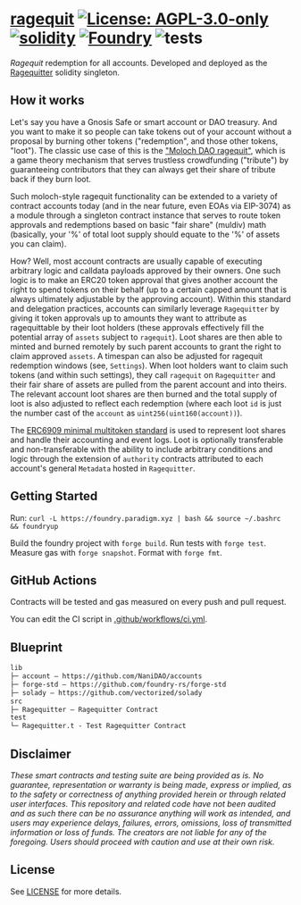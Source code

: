 # [ragequit](https://github.com/Moloch-Mystics/ragequit)  [![License: AGPL-3.0-only](https://img.shields.io/badge/License-AGPL-black.svg)](https://opensource.org/license/agpl-v3/) [![solidity](https://img.shields.io/badge/solidity-%5E0.8.25-black)](https://docs.soliditylang.org/en/v0.8.25/) [![Foundry](https://img.shields.io/badge/Built%20with-Foundry-000000.svg)](https://getfoundry.sh/) ![tests](https://github.com/Moloch-Mystics/ragequit/actions/workflows/ci.yml/badge.svg)

*Ragequit* redemption for all accounts. Developed and deployed as the [Ragequitter](./src/Ragequitter.sol) solidity singleton.

## How it works

Let's say you have a Gnosis Safe or smart account or DAO treasury. And you want to make it so people can take tokens out of your account without a proposal by burning other tokens ("redemption", and those other tokens, "loot"). The classic use case of this is the ["Moloch DAO ragequit"](https://github.com/MolochVentures/moloch/blob/master/contracts/Moloch.sol#L528), which is a game theory mechanism that serves trustless crowdfunding ("tribute") by guaranteeing contributors that they can always get their share of tribute back if they burn loot. 

Such moloch-style ragequit functionality can be extended to a variety of contract accounts today (and in the near future, even EOAs via EIP-3074) as a module through a singleton contract instance that serves to route token approvals and redemptions based on basic "fair share" (muldiv) math (basically, your '%' of total loot supply should equate to the '%' of assets you can claim).

How? Well, most account contracts are usually capable of executing arbitrary logic and calldata payloads approved by their owners. One such logic is to make an ERC20 token approval that gives another account the right to spend tokens on their behalf (up to a certain capped amount that is always ultimately adjustable by the approving account). Within this standard and delegation practices, accounts can similarly leverage `Ragequitter` by giving it token approvals up to amounts they want to attribute as ragequittable by their loot holders (these approvals effectively fill the potential array of `assets` subject to `ragequit`). Loot shares are then able to minted and burned remotely by such parent accounts to grant the right to claim approved `assets`. A timespan can also be adjusted for ragequit redemption windows (see, `Settings`). When loot holders want to claim such tokens (and within such settings), they call `ragequit` on `Ragequitter` and their fair share of assets are pulled from the parent account and into theirs. The relevant account loot shares are then burned and the total supply of loot is also adjusted to reflect each redemption (where each loot `id` is just the number cast of the `account` as `uint256(uint160(account))`).

The [ERC6909 minimal multitoken standard](https://eips.ethereum.org/EIPS/eip-6909) is used to represent loot shares and handle their accounting and event logs. Loot is optionally transferable and non-transferable with the ability to include arbitrary conditions and logic through the extension of `authority` contracts attributed to each account's general `Metadata` hosted in `Ragequitter`.

## Getting Started

Run: `curl -L https://foundry.paradigm.xyz | bash && source ~/.bashrc && foundryup`

Build the foundry project with `forge build`. Run tests with `forge test`. Measure gas with `forge snapshot`. Format with `forge fmt`.

## GitHub Actions

Contracts will be tested and gas measured on every push and pull request.

You can edit the CI script in [.github/workflows/ci.yml](./.github/workflows/ci.yml).

## Blueprint

```txt
lib
├─ account — https://github.com/NaniDAO/accounts
├─ forge-std — https://github.com/foundry-rs/forge-std
├─ solady — https://github.com/vectorized/solady
src
├─ Ragequitter — Ragequitter Contract
test
└─ Ragequitter.t - Test Ragequitter Contract
```

## Disclaimer

*These smart contracts and testing suite are being provided as is. No guarantee, representation or warranty is being made, express or implied, as to the safety or correctness of anything provided herein or through related user interfaces. This repository and related code have not been audited and as such there can be no assurance anything will work as intended, and users may experience delays, failures, errors, omissions, loss of transmitted information or loss of funds. The creators are not liable for any of the foregoing. Users should proceed with caution and use at their own risk.*

## License

See [LICENSE](./LICENSE) for more details.

